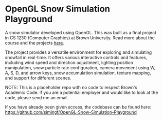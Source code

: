 # OpenGL Snow Simulation Playground

A snow simulator developed using OpenGL. This was built as a final project in CS 1230 (Computer Graphics) at Brown University. Read more about the course and the projects [here](https://cs1230.graphics).

The project provides a versatile environment for exploring and simulating snowfall in real-time. It offers various interactive controls and features, including wind speed and direction adjustment, lighting position manipulation, snow particle rate configuration, camera movement using W, A, S, D, and arrow keys, snow accumulation simulation, texture mapping, and support for different scenes.

NOTE: This is a placeholder repo with no code to respect Brown's Academic Code. If you are a potential employer and would like to look at the code, please send me an email.

If you have already been given access, the codebase can be found here: https://github.com/simingf/OpenGL-Snow-Simulation-Playground
